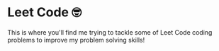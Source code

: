 # Leet Code 🤓

This is where you'll find me trying to tackle some of Leet Code coding problems to 
improve my problem solving skills!

